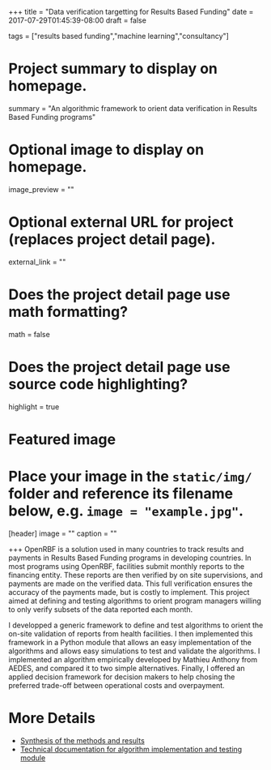 +++
title = "Data verification targetting for Results Based Funding"
date = 2017-07-29T01:45:39-08:00
draft = false

tags = ["results based funding","machine learning","consultancy"]

# Project summary to display on homepage.
summary = "An algorithmic framework to orient data verification in Results Based Funding programs"

# Optional image to display on homepage.
image_preview = ""

# Optional external URL for project (replaces project detail page).
external_link = ""

# Does the project detail page use math formatting?
math = false

# Does the project detail page use source code highlighting?
highlight = true

# Featured image
# Place your image in the `static/img/` folder and reference its filename below, e.g. `image = "example.jpg"`.
[header]
image = ""
caption = ""

+++
OpenRBF is a solution used in many countries to track results and payments in Results Based Funding programs in developing countries. In most programs using OpenRBF, facilities submit monthly reports to the financing entity. These reports are then verified by on site supervisions, and payments are made on the verified data. This full verification ensures the accuracy of the payments made, but is costly to implement. This project aimed at defining and testing algorithms to orient program managers willing to only verify subsets of the data reported each month.

I developped a generic framework to define and test algorithms to orient the on-site validation of reports from health facilities. I then implemented this framework in a Python module that allows an easy implementation of the algorithms and allows easy simulations to test and validate the algorithms. I implemented an algorithm empirically developed by Mathieu Anthony from AEDES, and compared it to two simple alternatives. Finally, I offered an applied decision framework for decision makers to help chosing the preferred trade-off between operational costs and overpayment.

# More Details

* [Synthesis of the methods and results](https://grlurton.github.io/orbf_data_validation/Analysis.html)
* [Technical documentation for algorithm implementation and testing module](https://grlurton.github.io/orbf_data_validation/html/index.html)
